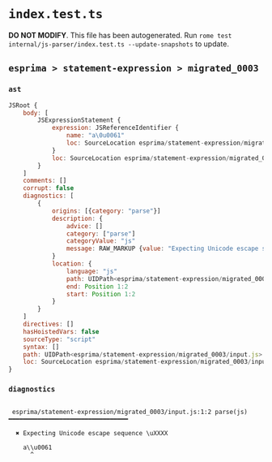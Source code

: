 # `index.test.ts`

**DO NOT MODIFY**. This file has been autogenerated. Run `rome test internal/js-parser/index.test.ts --update-snapshots` to update.

## `esprima > statement-expression > migrated_0003`

### `ast`

```javascript
JSRoot {
	body: [
		JSExpressionStatement {
			expression: JSReferenceIdentifier {
				name: "a\0u0061"
				loc: SourceLocation esprima/statement-expression/migrated_0003/input.js 1:0-1:8 (a\0u0061)
			}
			loc: SourceLocation esprima/statement-expression/migrated_0003/input.js 1:0-1:8
		}
	]
	comments: []
	corrupt: false
	diagnostics: [
		{
			origins: [{category: "parse"}]
			description: {
				advice: []
				category: ["parse"]
				categoryValue: "js"
				message: RAW_MARKUP {value: "Expecting Unicode escape sequence \\uXXXX"}
			}
			location: {
				language: "js"
				path: UIDPath<esprima/statement-expression/migrated_0003/input.js>
				end: Position 1:2
				start: Position 1:2
			}
		}
	]
	directives: []
	hasHoistedVars: false
	sourceType: "script"
	syntax: []
	path: UIDPath<esprima/statement-expression/migrated_0003/input.js>
	loc: SourceLocation esprima/statement-expression/migrated_0003/input.js 1:0-2:0
}
```

### `diagnostics`

```

 esprima/statement-expression/migrated_0003/input.js:1:2 parse(js) ━━━━━━━━━━━━━━━━━━━━━━━━━━━━━━━━━

  ✖ Expecting Unicode escape sequence \uXXXX

    a\\u0061
      ^


```
